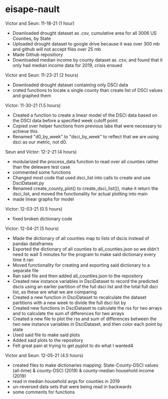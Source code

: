 # eisape-nault

Victor and Seun: 11-18-21 (1 hour)
- Downloaded drought dataset as .csv, cumulative area for all 3006 US Counties, by State
- Uploaded drought dataset to google drive because it was over 300 mb and github will not accept files over 25 mb
- Made Github repositiory
- Downloaded median income by county dataset as .csv, and found that it only had median income data for 2019, crisis ensued

Victor and Seun: 11-23-21 (2 hours)
- Downloaded drought dataset containing only DSCI data
- crated functions to locate a single county than create list of DSCI values and graphed them

Victor: 11-30-21 (1.5 hours)
- Created a function to create a linear model of the DSCI data based on the DSCI data before a specified week cutoff point
- Copied over helper functions from previous labs that were necessary to achieve this
- Renamed "d0_by_week" to "dsci_by_week" to reflect that we are using dsci as our metric, not d0.

Seun and Victor: 12-2-21 (4 hours)
- modularized the process_data function to read over all counties rather than the deleware test case
- commented some functions
- Changed most code that used dsci_list into calls to create and use DsciDataset.py
- Renamed create_county_plot() to create_dsci_list()), make it return the dsci_list, and moved the functionality for actual plotting into main
- made linear graphs for model

Victor: 12-03-21 (0.5 hours)
- fixed broken dictionary code

Victor: 12-04-21 (5 hours)
- Made the dictionary of all counties map to lists of dscis instead of pandas dataframes
- Exported the dictionary of all counties to all_counties.json so we didn't need to wait 5 minutes for the program to make said dictionary every time it ran
- Moved functionality for creating and exporting said dictionary to a separate file
- Ran said file and then added all_counties.json to the repository
- Created new instance variables in DsciDataset to record the predicted dscis using an earlier partition of the full dsci list and the total full dsci list, as these are what we are comparing
- Created a new function in DsciDataset to recalculate the dataset partitions with a new week to divide the full dsci list by
- Created new functions in DsciDataset to calculate the rss for two arrays and to calculate the sum of differences for two arrays
- Created a new file to plot the rss and sum of differences between the two new instance variables in DsciDataset, and then color each point by state
- Used said file to make said plots
- Added said plots to the repository
- Felt great pain at trying to get pyplot to do what I wanted4

Victor and Seun: 12-05-21 (4.5 hours)
- created files to make dictionaries mapping: State-County-DSCI values (all-time) & county-DSCI (2019) & county-median household income (2019)
- read in median household avgs for counties in 2019  
- un-reversed data sets that were being read in backwards
- some comments for functions
